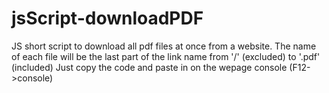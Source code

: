 # jsScript-downloadPDF
JS short script to download all pdf files at once from a website.
The name of each file will be the last part of the link name from '/' (excluded) to '.pdf' (included)
Just copy the code and paste in on the wepage console (F12->console)
